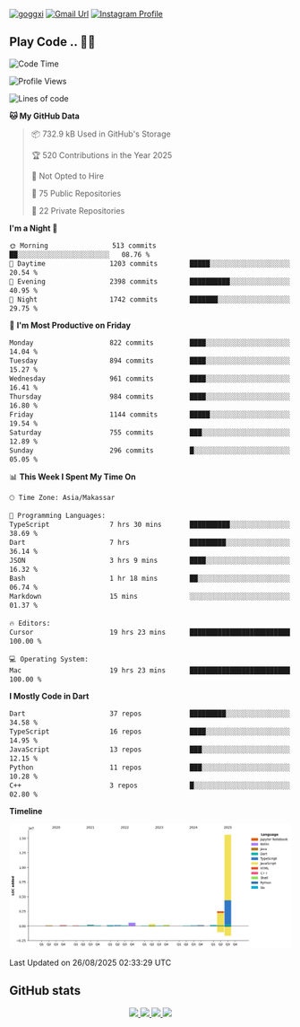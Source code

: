 [![goggxi](https://img.shields.io/badge/Portofolio-Goggxi-orange)](https://goggxi.github.io)
[![Gmail Url](https://img.shields.io/twitter/url?label=Goggxi@gmail.com&logo=gmail&style=social&url=http%3A%2F%2Fmailto%3Acontact.Goggxi@gmail.com)](mailto:Goggxi@gmail.com) [![Instagram Profile](https://img.shields.io/twitter/url?label=moh_rifkan&logo=instagram&style=social&url=https://www.instagram.com/moh_rifkan/)](https://www.instagram.com/moh_rifkan/)

## Play Code .. 💬🚀

<!-- [![Moh Rifkan GitHub stats](https://github-readme-stats.vercel.app/api?username=goggxi&count_private=true&show_icons=true&theme=dracula&custom_title=Goggxi%20Statistic%20🚀)](https://github.com/goggxi/goggxi)

[![Top Langs](https://github-readme-stats.vercel.app/api/top-langs/?username=goggxi&langs_count=8&layout=compact&show_icons=true&theme=dracula)](https://github.com/goggxi/goggxi) -->

<!--START_SECTION:waka-->
![Code Time](http://img.shields.io/badge/Code%20Time-4%2C489%20hrs%2030%20mins-blue)

![Profile Views](http://img.shields.io/badge/Profile%20Views-21-blue)

![Lines of code](https://img.shields.io/badge/From%20Hello%20World%20I%27ve%20Written-20.1%20million%20lines%20of%20code-blue)

**🐱 My GitHub Data** 

> 📦 732.9 kB Used in GitHub's Storage 
 > 
> 🏆 520 Contributions in the Year 2025
 > 
> 🚫 Not Opted to Hire
 > 
> 📜 75 Public Repositories 
 > 
> 🔑 22 Private Repositories 
 > 
**I'm a Night 🦉** 

```text
🌞 Morning                513 commits         ██░░░░░░░░░░░░░░░░░░░░░░░   08.76 % 
🌆 Daytime                1203 commits        █████░░░░░░░░░░░░░░░░░░░░   20.54 % 
🌃 Evening                2398 commits        ██████████░░░░░░░░░░░░░░░   40.95 % 
🌙 Night                  1742 commits        ███████░░░░░░░░░░░░░░░░░░   29.75 % 
```
📅 **I'm Most Productive on Friday** 

```text
Monday                   822 commits         ████░░░░░░░░░░░░░░░░░░░░░   14.04 % 
Tuesday                  894 commits         ████░░░░░░░░░░░░░░░░░░░░░   15.27 % 
Wednesday                961 commits         ████░░░░░░░░░░░░░░░░░░░░░   16.41 % 
Thursday                 984 commits         ████░░░░░░░░░░░░░░░░░░░░░   16.80 % 
Friday                   1144 commits        █████░░░░░░░░░░░░░░░░░░░░   19.54 % 
Saturday                 755 commits         ███░░░░░░░░░░░░░░░░░░░░░░   12.89 % 
Sunday                   296 commits         █░░░░░░░░░░░░░░░░░░░░░░░░   05.05 % 
```


📊 **This Week I Spent My Time On** 

```text
🕑︎ Time Zone: Asia/Makassar

💬 Programming Languages: 
TypeScript               7 hrs 30 mins       ██████████░░░░░░░░░░░░░░░   38.69 % 
Dart                     7 hrs               █████████░░░░░░░░░░░░░░░░   36.14 % 
JSON                     3 hrs 9 mins        ████░░░░░░░░░░░░░░░░░░░░░   16.32 % 
Bash                     1 hr 18 mins        ██░░░░░░░░░░░░░░░░░░░░░░░   06.74 % 
Markdown                 15 mins             ░░░░░░░░░░░░░░░░░░░░░░░░░   01.37 % 

🔥 Editors: 
Cursor                   19 hrs 23 mins      █████████████████████████   100.00 % 

💻 Operating System: 
Mac                      19 hrs 23 mins      █████████████████████████   100.00 % 
```

**I Mostly Code in Dart** 

```text
Dart                     37 repos            █████████░░░░░░░░░░░░░░░░   34.58 % 
TypeScript               16 repos            ████░░░░░░░░░░░░░░░░░░░░░   14.95 % 
JavaScript               13 repos            ███░░░░░░░░░░░░░░░░░░░░░░   12.15 % 
Python                   11 repos            ███░░░░░░░░░░░░░░░░░░░░░░   10.28 % 
C++                      3 repos             █░░░░░░░░░░░░░░░░░░░░░░░░   02.80 % 
```



**Timeline**

![Lines of Code chart](https://raw.githubusercontent.com/Goggxi/Goggxi/main/assets/bar_graph.png)


 Last Updated on 26/08/2025 02:33:29 UTC
<!--END_SECTION:waka-->

## GitHub stats

<p align="center">
  <a href="https://github.com/goggxi">
    <img src="http://github-profile-summary-cards.vercel.app/api/cards/profile-details?username=goggxi&theme=transparent" />
  </a>
  <a href="https://github.com/goggxi">
    <img src="https://github-readme-streak-stats.herokuapp.com/?user=goggxi&hide_border=true&card_width=338&theme=transparent" />
  </a>
  <a href="https://github.com/goggxi">
    <img src="http://github-profile-summary-cards.vercel.app/api/cards/stats?username=goggxi&theme=transparent" />
  </a>
  <a href="https://github.com/goggxi">
    <img src="https://github-readme-stats.vercel.app/api/top-langs/?username=goggxi&langs_count=10&exclude_repo=&hide=c,makefile,html,css,sass,nix,nunjucks,tsql,dockerfile,shell&card_width=699&hide_border=true&theme=transparent" />
  </a>
  <!-- <br/>
  <a href="https://github.com/goggxi">
    <img src="https://komarev.com/ghpvc/?username=goggxi&color=blue&style=flat" />
  </a> -->
</p>
